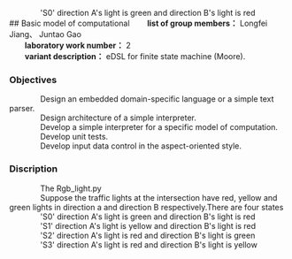&emsp;&emsp;&emsp;&emsp;'S0' direction A's light is green and  direction B's light is red <br>## Basic model of computational 
&emsp;&emsp;**list of group members：** Longfei Jiang、 Juntao Gao<br>
&emsp;&emsp;**laboratory work number：** 2<br>
&emsp;&emsp;**variant description：** eDSL for finite state machine (Moore).
### Objectives ###
&emsp;&emsp;&emsp;&emsp;Design an embedded domain-specific language or a simple text parser.<br>
&emsp;&emsp;&emsp;&emsp;Design architecture of a simple interpreter.<br>
&emsp;&emsp;&emsp;&emsp;Develop a simple interpreter for a specific model of computation.<br>
&emsp;&emsp;&emsp;&emsp;Develop unit tests.<br>
&emsp;&emsp;&emsp;&emsp;Develop input data control in the aspect-oriented style.<br>


### Discription ###
&emsp;&emsp;&emsp;&emsp;The Rgb_light.py  <br>
&emsp;&emsp;&emsp;&emsp;Suppose the traffic lights at the intersection have red, yellow and green lights in direction a and direction B respectively.There are four states  <br>
&emsp;&emsp;&emsp;&emsp;'S0' direction A's light is green and  direction B's light is red <br>
&emsp;&emsp;&emsp;&emsp;'S1' direction A's light is yellow and  direction B's light is red <br>
&emsp;&emsp;&emsp;&emsp;'S2' direction A's light is red and  direction B's light is green <br>
&emsp;&emsp;&emsp;&emsp;'S3' direction A's light is red and  direction B's light is yellow <br>



